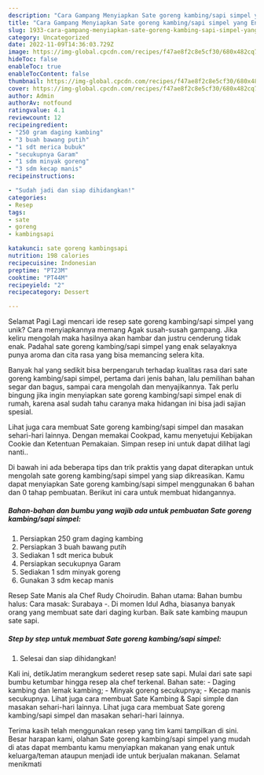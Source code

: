 ```yaml
---
description: "Cara Gampang Menyiapkan Sate goreng kambing/sapi simpel yang Enak, Mantap"
title: "Cara Gampang Menyiapkan Sate goreng kambing/sapi simpel yang Enak, Mantap"
slug: 1933-cara-gampang-menyiapkan-sate-goreng-kambing-sapi-simpel-yang-enak-mantap
category: Uncategorized
date: 2022-11-09T14:36:03.729Z
image: https://img-global.cpcdn.com/recipes/f47ae8f2c8e5cf30/680x482cq70/sate-goreng-kambingsapi-simpel-foto-resep-utama.jpg
hideToc: false
enableToc: true
enableTocContent: false
thumbnail: https://img-global.cpcdn.com/recipes/f47ae8f2c8e5cf30/680x482cq70/sate-goreng-kambingsapi-simpel-foto-resep-utama.jpg
cover: https://img-global.cpcdn.com/recipes/f47ae8f2c8e5cf30/680x482cq70/sate-goreng-kambingsapi-simpel-foto-resep-utama.jpg
author: Admin
authorAv: notfound
ratingvalue: 4.1
reviewcount: 12
recipeingredient:
- "250 gram daging kambing"
- "3 buah bawang putih"
- "1 sdt merica bubuk"
- "secukupnya Garam"
- "1 sdm minyak goreng"
- "3 sdm kecap manis"
recipeinstructions:

- "Sudah jadi dan siap dihidangkan!"
categories:
- Resep
tags:
- sate
- goreng
- kambingsapi

katakunci: sate goreng kambingsapi 
nutrition: 198 calories
recipecuisine: Indonesian
preptime: "PT23M"
cooktime: "PT44M"
recipeyield: "2"
recipecategory: Dessert

---
```



Selamat Pagi Lagi mencari ide resep sate goreng kambing/sapi simpel yang unik? Cara menyiapkannya memang Agak susah-susah gampang. Jika keliru mengolah maka hasilnya akan hambar dan justru cenderung tidak enak. Padahal sate goreng kambing/sapi simpel yang enak selayaknya punya aroma dan cita rasa yang bisa memancing selera kita.


Banyak hal yang sedikit bisa berpengaruh terhadap kualitas rasa dari sate goreng kambing/sapi simpel, pertama dari jenis bahan, lalu pemilihan bahan segar dan bagus, sampai cara mengolah dan menyajikannya. Tak perlu bingung jika ingin menyiapkan sate goreng kambing/sapi simpel enak di rumah, karena asal sudah tahu caranya maka hidangan ini bisa jadi sajian spesial.

Lihat juga cara membuat Sate goreng kambing/sapi simpel dan masakan sehari-hari lainnya. Dengan memakai Cookpad, kamu menyetujui Kebijakan Cookie dan Ketentuan Pemakaian. Simpan resep ini untuk dapat dilihat lagi nanti..


Di bawah ini ada beberapa tips dan trik praktis yang dapat diterapkan untuk mengolah sate goreng kambing/sapi simpel yang siap dikreasikan. Kamu dapat menyiapkan Sate goreng kambing/sapi simpel menggunakan 6 bahan dan 0 tahap pembuatan. Berikut ini cara untuk membuat hidangannya.

<!--inarticleads1-->

##### Bahan-bahan dan bumbu yang wajib ada untuk pembuatan Sate goreng kambing/sapi simpel:

1. Persiapkan 250 gram daging kambing
1. Persiapkan 3 buah bawang putih
1. Sediakan 1 sdt merica bubuk
1. Persiapkan secukupnya Garam
1. Sediakan 1 sdm minyak goreng
1. Gunakan 3 sdm kecap manis


Resep Sate Manis ala Chef Rudy Choirudin. Bahan utama: Bahan bumbu halus: Cara masak: Surabaya -. Di momen Idul Adha, biasanya banyak orang yang membuat sate dari daging kurban. Baik sate kambing maupun sate sapi. 

<!--inarticleads2-->

##### Step by step untuk membuat Sate goreng kambing/sapi simpel:


1. Selesai dan siap dihidangkan!

Kali ini, detikJatim merangkum sederet resep sate sapi. Mulai dari sate sapi bumbu ketumbar hingga resep ala chef terkenal. Bahan sate: - Daging kambing dan lemak kambing; - Minyak goreng secukupnya; - Kecap manis secukupnya. Lihat juga cara membuat Sate Kambing &amp; Sapi simple dan masakan sehari-hari lainnya. Lihat juga cara membuat Sate goreng kambing/sapi simpel dan masakan sehari-hari lainnya. 

Terima kasih telah menggunakan resep yang tim kami tampilkan di sini. Besar harapan kami, olahan Sate goreng kambing/sapi simpel yang mudah di atas dapat membantu kamu menyiapkan makanan yang enak untuk keluarga/teman ataupun menjadi ide untuk berjualan makanan. Selamat menikmati
